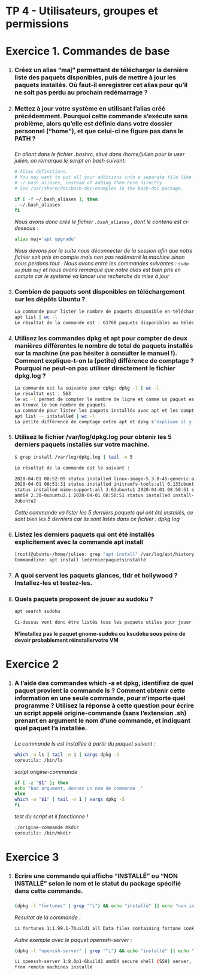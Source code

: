  # TP 4 - Utilisateurs, groupes et permissions

<h1>Exercice 1. Commandes de base</h1>

<ol>
<li><h3>Créez un alias “maj” permettant de télécharger la dernière liste des paquets disponibles, puis de mettre à jour les paquets installés. Où faut-il enregistrer cet alias pour qu’il ne soit pas perdu au prochain
redémarrage ?<h3></li>
<li><h3>Mettez à jour votre système en utilisant l’alias créé précédemment. Pourquoi cette commande s’exécute sans problème, alors qu’elle est définie dans votre dossier personnel (“home”), et que celui-ci ne figure pas dans le PATH ?<h3></li

*En allant dans le fichier .bashrc, situé dans /home/julien pour le user julien, on remarque le script en bash suivant:*

```bash
# Alias definitions.
# You may want to put all your additions into a separate file like
# ~/.bash_aliases, instead of adding them here directly.
# See /usr/share/doc/bash-doc/examples in the bash-doc package.

if [ -f ~/.bash_aliases ]; then
. ~/.bash_aliases
fi
```
*Nous avons donc créé le fichier `.bash_aliases` , dont le contenu est ci-dessous :*

```bash
alias maj='apt upgrade'
```
*Nous devons par la suite nous déconnecter de la session afin que notre fichier soit pris en compte mais non pas redémarré la machine sinon nous perdons tout :
Nous avons entré les commandes suivantes :
`sudo su` puis `maj` et nous avons remarqué que notre alias est bien pris en compte car le système va lancer une recherche de mise à jour*

<li><h3>Combien de paquets sont disponibles en téléchargement sur les dépôts Ubuntu ?</h3></li>


```bash
La commande pour lister le nombre de paquets disponible en téléchargement est la suivante :
apt list | wc -l
Le résultat de la commande est : 61768 paquets disponibles au téléchargement
```

<li><h3>Utilisez les commandes dpkg et apt pour compter de deux manières différentes le nombre de total de paquets installés sur la machine (ne pas hésiter à consulter le manuel !). Comment explique-t-on la (petite) différence de comptage ? Pourquoi ne peut-on pas utiliser directement le fichier dpkg.log ?</h3></li>

```bash
La commande est la suivante pour dpkg: dpkg -l | wc -l
Le résultat est : 563
le wc -l permet de compter le nombre de ligne et comme un paquet est équivalent à une ligne
on trouve le bon nombre de paquets
La commande pour lister les paquets installés avec apt et les compter est la suivante :
apt list -- intstalled | wc -l
La petite différence de comptage entre apt et dpkg s'explique il y a des lignes warning que le wc -l compte
```

<li><h3>Utilisez le fichier /var/log/dpkg.log pour obtenir les 5 derniers paquets installés sur votre machine.</h3></li>

```bash
$ grep install /var/log/dpkg.log | tail -n 5

Le résultat de la commande est le suivant :

2020-04-01 08:52:09 status installed linux-image-5.3.0-45-generic:amd64 5.3.0-45.37
2020-04-01 08:51:31 status installed initramfs-tools:all 0.133ubuntu10 2020-04-01 08:50:51
status installed mime-support:all 3.63ubuntu1 2020-04-01 08:50:51 status installed libcbin:
amd64 2.30-0ubuntu2.1 2020-04-01 08:50:51 status installed install-info:amd64 6.6.0.dfsg.1-
2ubuntu2
```

*Cette commande va lister les 5 derniers paquets qui ont été installés, ce sont bien les 5 derniers car ils sont listés dans ce fichier : dpkg.log*

<li><h3>Listez les derniers paquets qui ont été installés explicitement avec la commande apt install</h3></li>

```bash
[root]@ubuntu-/home/julien: grep "apt install" /var/log/apt/history.log
Commandline: apt install ledernierpaquetsinstallé
```
<li><h3>A quoi servent les paquets glances, tldr et hollywood ? Installez-les et testez-les.</h3></li>

<li><h3>Quels paquets proposent de jouer au sudoku ?</h3></li>

```bash
apt search sudoku

Ci-dessus vont donc être listés tous les paquets utiles pour jouer au sudoku
```

<b>N’installez pas le paquet gnome-sudoku ou ksudoku sous peine de devoir probablement réinstallervotre VM</b>

</ol>

<h1>Exercice 2</h1>

<ol>
 
<li><h3>A l’aide des commandes which -a et dpkg, identifiez de quel paquet provient la commande ls ? Comment obtenir cette information en une seule commande, pour n’importe quel programme ? Utilisez la réponse à cette question pour écrire un script appelé origine-commande (sans l’extension .sh) prenant en argument le nom d’une commande, et indiquant quel paquet l’a installée.<h3></li>

*La commande ls est installée à partir du paquet suivant :*
```bash
which -a ls | tail -n 1 | xargs dpkg -S
coreutils: /bin/ls
```

*script origine-commande*

```bash
if [ -z "$1" ]; then
echo "bad argument, donnez un nom de commande ."
else
which -a "$1" | tail -n 1 | xargs dpkg -S
fi
```
*test du script et il fonctionne !*

```bash
./origine-commande mkdir
coreutils: /bin/mkdir
```
</ol>

<h1>Exercice 3</h1>

<ol>
 
<li><h3>Ecrire une commande qui affiche “INSTALLÉ” ou “NON INSTALLÉ” selon le nom et le statut du package spécifié dans cette commande.<h3></li>
 
```bash
(dpkg -l "fortunes" | grep "^i") && echo "installé" || echo "non installé"
```
*Résultat de la commande :*

```bash
ii fortunes 1:1.99.1-7build1 all Data files containing fortune cookies installé
```

*Autre exemple avec le paquet openssh-server :*
```bash
(dpkg -l "openssh-server" | grep "^i") && echo "installé" || echo "non installé"

ii openssh-server 1:8.0p1-6build1 amd64 secure shell (SSH) server, for secure access
from remote machines installé

```
</ol>
